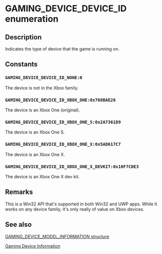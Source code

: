 # GAMING_DEVICE_DEVICE_ID enumeration

## Description

Indicates the type of device that the game is running on.

## Constants

### `GAMING_DEVICE_DEVICE_ID_NONE:0`

The device is not in the Xbox family.

### `GAMING_DEVICE_DEVICE_ID_XBOX_ONE:0x768BAE26`

The device is an Xbox One (original).

### `GAMING_DEVICE_DEVICE_ID_XBOX_ONE_S:0x2A7361D9`

The device is an Xbox One S.

### `GAMING_DEVICE_DEVICE_ID_XBOX_ONE_X:0x5AD617C7`

The device is an Xbox One X.

### `GAMING_DEVICE_DEVICE_ID_XBOX_ONE_X_DEVKIT:0x10F7CDE3`

The device is an Xbox One X dev kit.

## Remarks

This is a Win32 API that's supported in both Win32 and UWP apps. While it works on any device family, it's only really of value on Xbox devices.

## See also

[GAMING_DEVICE_MODEL_INFORMATION structure](https://learn.microsoft.com/previous-versions/windows/desktop/api/gamingdeviceinformation/ns-gamingdeviceinformation-gaming_device_model_information)

[Gaming Device Information](https://learn.microsoft.com/previous-versions/windows/desktop/gamingdvcinfo/gaming-device-information-portal)